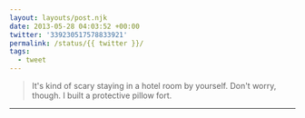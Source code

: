 ```yaml
---
layout: layouts/post.njk
date: 2013-05-28 04:03:52 +00:00
twitter: '339230517578833921'
permalink: /status/{{ twitter }}/
tags: 
  - tweet
---
```


> It's kind of scary staying in a hotel room by yourself. Don't worry, though. I built a protective pillow fort.

---
